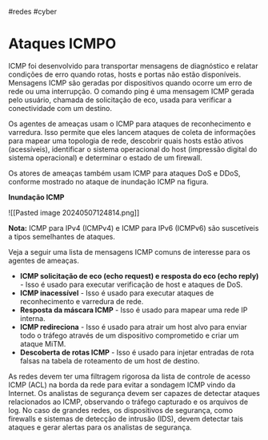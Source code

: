 #redes #cyber 

# Ataques ICMPO

ICMP foi desenvolvido para transportar mensagens de diagnóstico e relatar condições de erro quando rotas, hosts e portas não estão disponíveis. Mensagens ICMP são geradas por dispositivos quando ocorre um erro de rede ou uma interrupção. O comando ping é uma mensagem ICMP gerada pelo usuário, chamada de solicitação de eco, usada para verificar a conectividade com um destino.

Os agentes de ameaças usam o ICMP para ataques de reconhecimento e varredura. Isso permite que eles lancem ataques de coleta de informações para mapear uma topologia de rede, descobrir quais hosts estão ativos (acessíveis), identificar o sistema operacional do host (impressão digital do sistema operacional) e determinar o estado de um firewall.

Os atores de ameaças também usam ICMP para ataques DoS e DDoS, conforme mostrado no ataque de inundação ICMP na figura.

**Inundação ICMP**

![[Pasted image 20240507124814.png]]

**Nota:** ICMP para IPv4 (ICMPv4) e ICMP para IPv6 (ICMPv6) são suscetíveis a tipos semelhantes de ataques.

Veja a seguir uma lista de mensagens ICMP comuns de interesse para os agentes de ameaças.

- **ICMP solicitação de eco (echo request) e resposta do eco (echo reply)** - Isso é usado para executar verificação de host e ataques de DoS.
- **ICMP inacessível** - Isso é usado para executar ataques de reconhecimento e varredura de rede.
- **Resposta da máscara ICMP** - Isso é usado para mapear uma rede IP interna.
- **ICMP redireciona** - Isso é usado para atrair um host alvo para enviar todo o tráfego através de um dispositivo comprometido e criar um ataque MiTM.
- **Descoberta de rotas ICMP** - Isso é usado para injetar entradas de rota falsas na tabela de roteamento de um host de destino.

As redes devem ter uma filtragem rigorosa da lista de controle de acesso ICMP (ACL) na borda da rede para evitar a sondagem ICMP vindo da Internet. Os analistas de segurança devem ser capazes de detectar ataques relacionados ao ICMP, observando o tráfego capturado e os arquivos de log. No caso de grandes redes, os dispositivos de segurança, como firewalls e sistemas de detecção de intrusão (IDS), devem detectar tais ataques e gerar alertas para os analistas de segurança.













